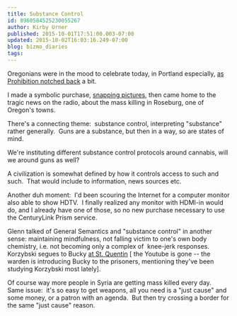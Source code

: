 ```yaml
---
title: Substance Control
id: 8960584525230055267
author: Kirby Urner
published: 2015-10-01T17:51:00.003-07:00
updated: 2015-10-02T16:03:16.249-07:00
blog: bizmo_diaries
tags: 
---
```


[](https://www.flickr.com/photos/kirbyurner/21863148862/in/dateposted-public/)

Oregonians were in the mood to celebrate today, in Portland especially, [as Prohibition notched back](http://worldgame.blogspot.com/2008/12/repeal-day.html) a bit.

I made a symbolic purchase, [snapping pictures](https://flic.kr/p/z3oVQL), then came home to the tragic news on the radio, about the mass killing in Roseburg, one of Oregon's towns.

There's a connecting theme:  substance control, interpreting "substance" rather generally.  Guns are a substance, but then in a way, so are states of mind.

We're instituting different substance control protocols around cannabis, will we around guns as well?

A civilization is somewhat defined by how it controls access to such and such.  That would include to information, news sources etc.

Another duh moment:  I'd been scouring the Internet for a computer monitor also able to show HDTV.  I finally realized any monitor with HDMI-in would do, and I already have one of those, so no new purchase necessary to use the CenturyLink Prism service. 

Glenn talked of General Semantics and "substance control" in another sense: maintaining mindfulness, not falling victim to one's own body chemistry, i.e. not becoming only a complex of  knee-jerk responses.  Korzybski segues to Bucky [at St. Quentin](http://worldgame.blogspot.com/2014/01/the-bellman-equation-movie-review.html) [ the Youtube is gone -- the warden is introducing Bucky to the prisoners, mentioning they've been studying Korzybski most lately].

Of course way more people in Syria are getting mass killed every day.  Same issue:  it's so easy to get weapons, all you need is a "just cause" and some money, or a patron with an agenda.  But then try crossing a border for the same "just cause" reason.